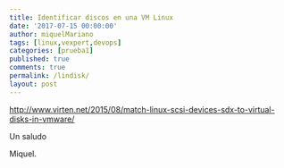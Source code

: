 ```yaml
---
title: Identificar discos en una VM Linux
date: '2017-07-15 00:00:00'
author: miquelMariano
tags: [linux,vexpert,devops]
categories: [prueba1]
published: true
comments: true
permalink: /lindisk/
layout: post
---
```


http://www.virten.net/2015/08/match-linux-scsi-devices-sdx-to-virtual-disks-in-vmware/

Un saludo

Miquel.